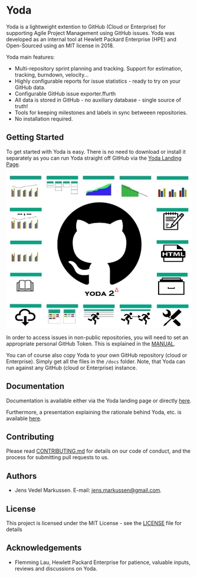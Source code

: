 # Yoda

Yoda is a lightweight extention to GitHub (Cloud or Enterprise) for supporting Agile Project Management using GitHub issues. Yoda was developed as an internal tool at Hewlett Packard Enterprise (HPE) and Open-Sourced using an MIT license in 2018.
 
Yoda main features:
* Multi-repository sprint planning and tracking. Support for estimation, tracking, burndown, velocity...
* Highly configurable reports for issue statistics - ready to try on your GitHub data. 
* Configurable GitHub issue exporter.ffurth
* All data is stored in GitHub - no auxiliary database - single source of truth!
* Tools for keeping milestones and labels in sync betweeen repositories.
* No installation required.
 

## Getting Started

To get started with Yoda is easy. There is no need to download or install it separately as you can run Yoda straight off GitHub via the [Yoda Landing Page](https://plan4hub.github.io/yoda/).

![Landing Page Graphics](docs/yoda-landing-page.jpg?raw=true "Yoda Landing Page") 

In order to access issues in non-public repositories, you will need to set an appropriate personal GitHub Token. This is explained in the [MANUAL](docs/MANUAL.md).

You can of course also copy Yoda to your own GitHub repository (cloud or Enterprise). Simply get all the files in the `/docs` folder. Note, that Yoda can run against any GitHub (cloud or Enterprise) instance.


## Documentation

Documentation is available either via the Yoda landing page or directly [here](docs/MANUAL.md).

Furthermore, a presentation explaining the rationale behind Yoda, etc. is available [here](docs/Yoda-Agile-Project-Management-with-GitHub.pdf).


## Contributing

Please read [CONTRIBUTING.md](CONTRIBUTING.md) for details on our code of conduct, and the process for submitting pull requests to us.


## Authors

* Jens Vedel Markussen. E-mail: jens.markussen@gmail.com.


## License

This project is licensed under the MIT License - see the [LICENSE](LICENSE) file for details


## Acknowledgements

* Flemming Lau, Hewlett Packard Enterprise for patience, valuable inputs, reviews and discussions on Yoda.
